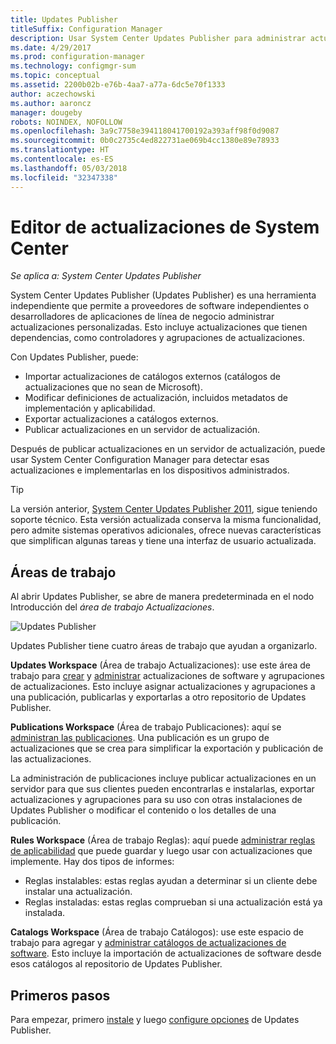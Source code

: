 ```yaml
---
title: Updates Publisher
titleSuffix: Configuration Manager
description: Usar System Center Updates Publisher para administrar actualizaciones personalizadas
ms.date: 4/29/2017
ms.prod: configuration-manager
ms.technology: configmgr-sum
ms.topic: conceptual
ms.assetid: 2200b02b-e76b-4aa7-a77a-6dc5e70f1333
author: aczechowski
ms.author: aaroncz
manager: dougeby
robots: NOINDEX, NOFOLLOW
ms.openlocfilehash: 3a9c7758e394118041700192a393aff98f0d9087
ms.sourcegitcommit: 0b0c2735c4ed822731ae069b4cc1380e89e78933
ms.translationtype: HT
ms.contentlocale: es-ES
ms.lasthandoff: 05/03/2018
ms.locfileid: "32347338"
---
```

# <a name="system-center-updates-publisher"></a>Editor de actualizaciones de System Center

*Se aplica a: System Center Updates Publisher*

System Center Updates Publisher (Updates Publisher) es una herramienta independiente que permite a proveedores de software independientes o desarrolladores de aplicaciones de línea de negocio administrar actualizaciones personalizadas. Esto incluye actualizaciones que tienen dependencias, como controladores y agrupaciones de actualizaciones.

Con Updates Publisher, puede:

-   Importar actualizaciones de catálogos externos (catálogos de actualizaciones que no sean de Microsoft).
-   Modificar definiciones de actualización, incluidos metadatos de implementación y aplicabilidad.
-   Exportar actualizaciones a catálogos externos.
-   Publicar actualizaciones en un servidor de actualización.

Después de publicar actualizaciones en un servidor de actualización, puede usar System Center Configuration Manager para detectar esas actualizaciones e implementarlas en los dispositivos administrados.

> [!TIP]  
> La versión anterior, [System Center Updates Publisher 2011](http://go.microsoft.com/fwlink/?LinkId=848111), sigue teniendo soporte técnico. Esta versión actualizada conserva la misma funcionalidad, pero admite sistemas operativos adicionales, ofrece nuevas características que simplifican algunas tareas y tiene una interfaz de usuario actualizada.

## <a name="workspaces"></a>Áreas de trabajo
Al abrir Updates Publisher, se abre de manera predeterminada en el nodo Introducción del *área de trabajo Actualizaciones*.

![Updates Publisher](media/console1.png)   


Updates Publisher tiene cuatro áreas de trabajo que ayudan a organizarlo.


**Updates Workspace** (Área de trabajo Actualizaciones): use este área de trabajo para [crear](/sccm/sum/tools/create-updates-with-updates-publisher) y [administrar](/sccm/sum/tools/manage-updates-with-updates-publisher) actualizaciones de software y agrupaciones de actualizaciones. Esto incluye asignar actualizaciones y agrupaciones a una publicación, publicarlas y exportarlas a otro repositorio de Updates Publisher.

**Publications Workspace** (Área de trabajo Publicaciones): aquí se [administran las publicaciones](/sccm/sum/tools/updates-publisher-publications). Una publicación es un grupo de actualizaciones que se crea para simplificar la exportación y publicación de las actualizaciones.

La administración de publicaciones incluye publicar actualizaciones en un servidor para que sus clientes pueden encontrarlas e instalarlas, exportar actualizaciones y agrupaciones para su uso con otras instalaciones de Updates Publisher o modificar el contenido o los detalles de una publicación.



**Rules Workspace** (Área de trabajo Reglas): aquí puede [administrar reglas de aplicabilidad](/sccm/sum/tools/updates-publisher-applicability-rules) que puede guardar y luego usar con actualizaciones que implemente. Hay dos tipos de informes:

-   Reglas instalables: estas reglas ayudan a determinar si un cliente debe instalar una actualización.
-   Reglas instaladas: estas reglas comprueban si una actualización está ya instalada.

**Catalogs Workspace** (Área de trabajo Catálogos): use este espacio de trabajo para agregar y [administrar catálogos de actualizaciones de software](/sccm/sum/tools/updates-publisher-catalogs). Esto incluye la importación de actualizaciones de software desde esos catálogos al repositorio de Updates Publisher.
## <a name="first-steps"></a>Primeros pasos
Para empezar, primero [instale](/sccm/sum/tools/install-updates-publisher) y luego [configure opciones](/sccm/sum/tools/updates-publisher-options) de Updates Publisher.
